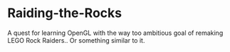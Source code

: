 # Raiding-the-Rocks
A quest for learning OpenGL with the way too ambitious goal of remaking LEGO Rock Raiders.. Or something similar to it.
